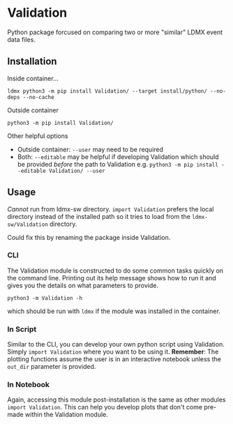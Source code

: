 # Validation

Python package forcused on comparing two or more "similar" LDMX event data files.

## Installation
Inside container...
```
ldmx python3 -m pip install Validation/ --target install/python/ --no-deps --no-cache
```
Outside container
```
python3 -m pip install Validation/
```

Other helpful options
- Outside container: `--user` may need to be required
- Both: `--editable` may be helpful if developing Validation which should be provided _before_ the path to Validation
  e.g. `python3 -m pip install --editable Validation/ --user`

## Usage
_Cannot_ run from ldmx-sw directory. `import Validation` prefers
the local directory instead of the installed path so it tries to
load from the `ldmx-sw/Validation` directory.

Could fix this by renaming the package inside Validation.

### CLI
The Validation module is constructed to do some common tasks quickly on the command line.
Printing out its help message shows how to run it and gives you the details on what
parameters to provide.
```
python3 -m Validation -h
```
which should be run with `ldmx` if the module was installed in the container.

### In Script
Similar to the CLI, you can develop your own python script using Validation.
Simply `import Validation` where you want to be using it.
**Remember**: The plotting functions assume the user is in an interactive notebook
unless the `out_dir` parameter is provided.

### In Notebook
Again, accessing this module post-installation is the same as other modules `import Validation`.
This can help you develop plots that don't come pre-made within the Validation module.
